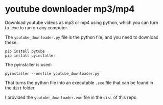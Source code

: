 # youtube downloader mp3/mp4

Download youtube videos as mp3 or mp4 using python, which you can turn to .exe to run on any computer.

The `youtube_downloader.py` file is the python file, and you need to download these:

```
pip install pytube
pip install pyinstaller
```

The pyinstaller is used:

```
pyinstaller --onefile youtube_downloader.py
```

That turns the python file into an executable `.exe` file that can be found in the `dist` folder.

I provided the `youtube_downloader.exe` file in the `dist` of this repo.
